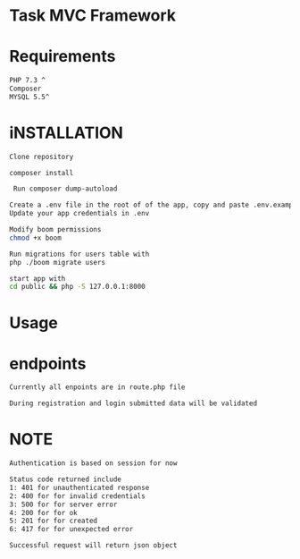 # Task MVC Framework

# Requirements
```sh
PHP 7.3 ^
Composer
MYSQL 5.5^
```

# iNSTALLATION
```sh
Clone repository
```
```sh
composer install
```

```sh
 Run composer dump-autoload
 ```

```sh
Create a .env file in the root of of the app, copy and paste .env.example placeholders
Update your app credentials in .env
```

```sh
Modify boom permissions
chmod +x boom
```
```sh
Run migrations for users table with
php ./boom migrate users
```

```sh
start app with
cd public && php -S 127.0.0.1:8000
```

 # Usage
 # endpoints
```sh
Currently all enpoints are in route.php file
```

```sh
During registration and login submitted data will be validated
```

# NOTE
```sh
Authentication is based on session for now
```

```sh
Status code returned include
1: 401 for unauthenticated response
2: 400 for for invalid credentials
3: 500 for for server error
4: 200 for for ok
5: 201 for for created
6: 417 for for unexpected error
```

```sh
Successful request will return json object
```
